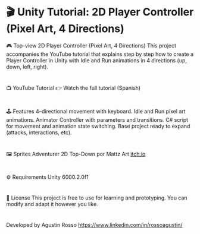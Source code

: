 # 🎬 Unity Tutorial: 2D Player Controller (Pixel Art, 4 Directions)

🎮 Top-view 2D Player Controller (Pixel Art, 4 Directions)
This project accompanies the YouTube tutorial that explains step by step how to create a Player Controller in Unity with Idle and Run animations in 4 directions (up, down, left, right).
#
📺 YouTube Tutorial
👉 Watch the full tutorial (Spanish)
#
🕹️ Features
4–directional movement with keyboard.
Idle and Run pixel art animations.
Animator Controller with parameters and transitions.
C# script for movement and animation state switching.
Base project ready to expand (attacks, interactions, etc).
#
🖼️ Sprites
Adventurer 2D Top-Down por Mattz Art 
[itch.io](https://xzany.itch.io/top-down-adventurer-character)
#
⚙️ Requirements
Unity 6000.2.0f1
#
📜 License
This project is free to use for learning and prototyping.
You can modify and adapt it however you like.
#
Developed by Agustin Rosso https://www.linkedin.com/in/rossoagustin/
